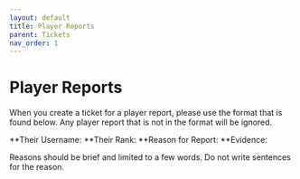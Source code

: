 ```yaml
---
layout: default
title: Player Reports
parent: Tickets
nav_order: 1
---
```



# Player Reports
When you create a ticket for a player report, please use the format that is found below. Any player report that is not in the format will be ignored.


**Their Username:
**Their Rank:
**Reason for Report:
**Evidence:

Reasons should be brief and limited to a few words. Do not write sentences for the reason.

